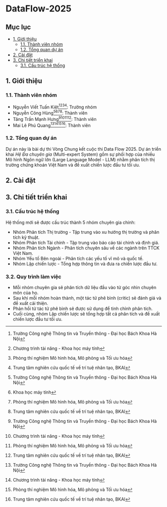 # DataFlow-2025

## Mục lục

- [1. Giới thiệu](#1-giới-thiệu)
  - [1.1. Thành viên nhóm](#11-thành-viên-nhóm)
  - [1.2. Tổng quan dự án](#12-tổng-quan-dự-án)
- [2. Cài đặt](#2-cài-đặt)
- [3. Chi tiết triển khai](#3-chi-tiết-triển-khai)
  - [3.1. Cấu trúc hệ thống](#31-cấu-trúc-hệ-thống)

## 1. Giới thiệu

### 1.1. Thành viên nhóm

- Nguyễn Viết Tuấn Kiệt[^1][^2][^4][^5]: Trưởng nhóm
- Nguyễn Công Hùng[^1][^3][^4][^5]: Thành viên
- Tăng Trần Mạnh Hưng[^1][^2][^4][^5]: Thành viên
- Mai Lê Phú Quang[^1][^2][^4][^5]: Thành viên

[^1]: Trường Công nghệ Thông tin và Truyền thông - Đại học Bách Khoa Hà Nội
[^2]: Chương trình tài năng - Khoa học máy tính
[^3]: Khoa học máy tính
[^4]: Phòng thí nghiệm Mô hình hóa, Mô phỏng và Tối ưu hóa
[^5]: Trung tâm nghiên cứu quốc tế về trí tuệ nhân tạo, BKAI

### 1.2. Tổng quan dự án

Dự án này là bài dự thi Vòng Chung kết cuộc thi Data Flow 2025. Dự án triển khai _Hệ Đa chuyên gia_ (Multi-expert System) gồm sự phối hợp của nhiều Mô hình Ngôn ngữ lớn (Large Language Model - LLM) nhằm phân tích thị trường chứng khoán Việt Nam và đề xuất chiến lược đầu tư tối ưu.

## 2. Cài đặt

## 3. Chi tiết triển khai

### 3.1. Cấu trúc hệ thống

Hệ thống mới sẽ được cấu trúc thành 5 nhóm chuyên gia chính:

- Nhóm Phân tích Thị trường - Tập trung vào xu hướng thị trường và phân tích kỹ thuật.
- Nhóm Phân tích Tài chính - Tập trung vào báo cáo tài chính và định giá.
- Nhóm Phân tích Ngành - Phân tích chuyên sâu về các ngành trên TTCK Việt Nam.
- Nhóm Yếu tố Bên ngoài - Phân tích các yếu tố vĩ mô và quốc tế.
- Nhóm Lập chiến lược - Tổng hợp thông tin và đưa ra chiến lược đầu tư.

### 3.2. Quy trình làm việc

- Mỗi nhóm chuyên gia sẽ phân tích dữ liệu đầu vào từ góc nhìn chuyên môn của họ.
- Sau khi mỗi nhóm hoàn thành, một tác tử phê bình (critic) sẽ đánh giá và đề xuất cải thiện.
- Phản hồi từ tác tử phê bình sẽ được sử dụng để tinh chỉnh phân tích.
- Cuối cùng, nhóm Lập chiến lược sẽ tổng hợp tất cả phân tích và đề xuất chiến lược đầu tư tối ưu.
